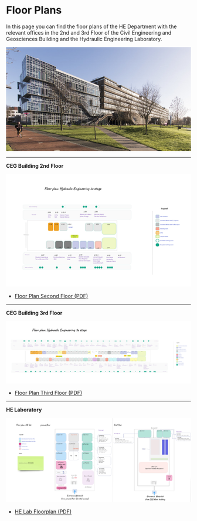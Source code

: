 <style>
.zoom {
  transition: transform .2s; /* Animation */
  width: 100%;
  height: auto;
  cursor: pointer; /* Set cursor to pointer by default */
  display: block; /* Center image */
  margin: auto;
}

.zoomed-in {
  transform: scale(1.75); /* Zoom in by 1.75x */
  cursor: url('https://upload.wikimedia.org/wikipedia/commons/0/0b/Magnifying_glass_icon.svg'), auto; /* Change cursor to magnifying glass */
}
</style>

<script>
document.addEventListener('DOMContentLoaded', function() {
  const images = document.querySelectorAll('.zoom');
  
  images.forEach(img => {
    img.addEventListener('click', () => {
      img.classList.toggle('zoomed-in');
    });
  });
});
</script>

# Floor Plans

In this page you can find the floor plans of the HE Department with the relevant offices in the 2nd and 3rd Floor of the Civil Engineering and Geosciences Building and the Hydraulic Engineering Laboratory.

![CiTG Building](../figures/citg_building.jpg)

_________________________________________________________________________


**CEG Building 2nd Floor**

![Floor Plan Second Floor](../figures/floor-plan_second_floor.jpg)

- [Floor Plan Second Floor (PDF)](../pdfs/2nd_floor.pdf) 
_________________________________________________________________________

**CEG Building 3rd Floor** 

![Floor Plan Third Floor](../figures/floor-plan_third_floor.jpg)
  
- [Floor Plan Third Floor (PDF)](../pdfs/3rd_floor.pdf)

_________________________________________________________________________

  
**HE Laboratory**

![HE Lab Floorplan](../figures/floor-plan_he-lab.jpg)

- [HE Lab Floorplan (PDF)](../pdfs/waterlab.pdf)




